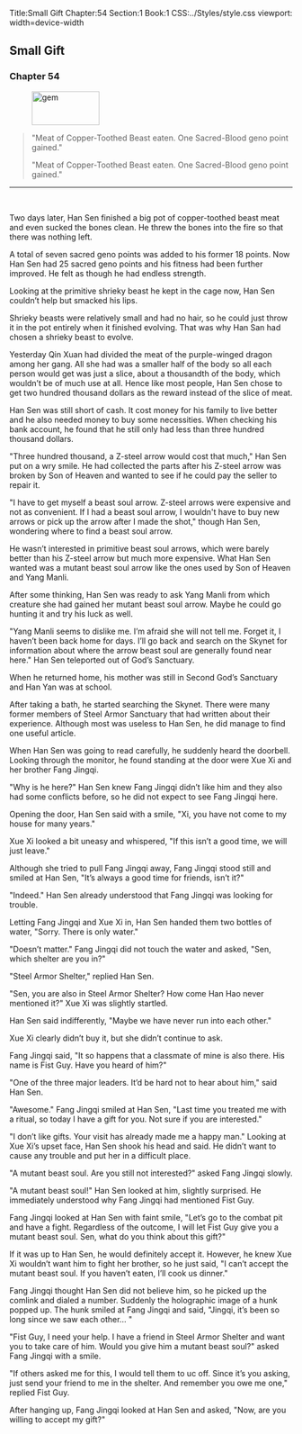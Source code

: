 Title:Small Gift
Chapter:54
Section:1
Book:1
CSS:../Styles/style.css
viewport: width=device-width

## Small Gift
### Chapter 54

<figure>
	<img src="../Images/gem.gif" alt="gem" id="gem" width="120" height="60" />
</figure>


> "Meat of Copper-Toothed Beast eaten. One Sacred-Blood geno point gained."
>
> "Meat of Copper-Toothed Beast eaten. One Sacred-Blood geno point gained."


***

<br>

Two days later, Han Sen finished a big pot of copper-toothed beast meat and even sucked the bones clean. He threw the bones into the fire so that there was nothing left.

A total of seven sacred geno points was added to his former 18 points. Now Han Sen had 25 sacred geno points and his fitness had been further improved. He felt as though he had endless strength.

Looking at the primitive shrieky beast he kept in the cage now, Han Sen couldn’t help but smacked his lips.

Shrieky beasts were relatively small and had no hair, so he could just throw it in the pot entirely when it finished evolving. That was why Han San had chosen a shrieky beast to evolve.

Yesterday Qin Xuan had divided the meat of the purple-winged dragon among her gang. All she had was a smaller half of the body so all each person would get was just a slice, about a thousandth of the body, which wouldn’t be of much use at all. Hence like most people, Han Sen chose to get two hundred thousand dollars as the reward instead of the slice of meat.

Han Sen was still short of cash. It cost money for his family to live better and he also needed money to buy some necessities. When checking his bank account, he found that he still only had less than three hundred thousand dollars.

"Three hundred thousand, a Z-steel arrow would cost that much," Han Sen put on a wry smile. He had collected the parts after his Z-steel arrow was broken by Son of Heaven and wanted to see if he could pay the seller to repair it.

"I have to get myself a beast soul arrow. Z-steel arrows were expensive and not as convenient. If I had a beast soul arrow, I wouldn't have to buy new arrows or pick up the arrow after I made the shot," though Han Sen, wondering where to find a beast soul arrow.

He wasn’t interested in primitive beast soul arrows, which were barely better than his Z-steel arrow but much more expensive. What Han Sen wanted was a mutant beast soul arrow like the ones used by Son of Heaven and Yang Manli.

After some thinking, Han Sen was ready to ask Yang Manli from which creature she had gained her mutant beast soul arrow. Maybe he could go hunting it and try his luck as well.

"Yang Manli seems to dislike me. I’m afraid she will not tell me. Forget it, I haven’t been back home for days. I’ll go back and search on the Skynet for information about where the arrow beast soul are generally found near here." Han Sen teleported out of God’s Sanctuary.

When he returned home, his mother was still in Second God’s Sanctuary and Han Yan was at school.

After taking a bath, he started searching the Skynet. There were many former members of Steel Armor Sanctuary that had written about their experience. Although most was useless to Han Sen, he did manage to find one useful article.

When Han Sen was going to read carefully, he suddenly heard the doorbell. Looking through the monitor, he found standing at the door were Xue Xi and her brother Fang Jingqi.

"Why is he here?" Han Sen knew Fang Jingqi didn’t like him and they also had some conflicts before, so he did not expect to see Fang Jingqi here.

Opening the door, Han Sen said with a smile, "Xi, you have not come to my house for many years."

Xue Xi looked a bit uneasy and whispered, "If this isn’t a good time, we will just leave."

Although she tried to pull Fang Jingqi away, Fang Jingqi stood still and smiled at Han Sen, "It’s always a good time for friends, isn’t it?"

"Indeed." Han Sen already understood that Fang Jingqi was looking for trouble.

Letting Fang Jingqi and Xue Xi in, Han Sen handed them two bottles of water, "Sorry. There is only water."

"Doesn’t matter." Fang Jingqi did not touch the water and asked, "Sen, which shelter are you in?"

"Steel Armor Shelter," replied Han Sen.

"Sen, you are also in Steel Armor Shelter? How come Han Hao never mentioned it?" Xue Xi was slightly startled.

Han Sen said indifferently, "Maybe we have never run into each other."

Xue Xi clearly didn’t buy it, but she didn’t continue to ask.

Fang Jingqi said, "It so happens that a classmate of mine is also there. His name is Fist Guy. Have you heard of him?"

"One of the three major leaders. It’d be hard not to hear about him," said Han Sen.

"Awesome." Fang Jingqi smiled at Han Sen, "Last time you treated me with a ritual, so today I have a gift for you. Not sure if you are interested."

"I don’t like gifts. Your visit has already made me a happy man." Looking at Xue Xi’s upset face, Han Sen shook his head and said. He didn’t want to cause any trouble and put her in a difficult place.

"A mutant beast soul. Are you still not interested?" asked Fang Jingqi slowly.

"A mutant beast soul!" Han Sen looked at him, slightly surprised. He immediately understood why Fang Jingqi had mentioned Fist Guy.

Fang Jingqi looked at Han Sen with faint smile, "Let’s go to the combat pit and have a fight. Regardless of the outcome, I will let Fist Guy give you a mutant beast soul. Sen, what do you think about this gift?"

If it was up to Han Sen, he would definitely accept it. However, he knew Xue Xi wouldn’t want him to fight her brother, so he just said, "I can’t accept the mutant beast soul. If you haven’t eaten, I’ll cook us dinner."

Fang Jingqi thought Han Sen did not believe him, so he picked up the comlink and dialed a number. Suddenly the holographic image of a hunk popped up. The hunk smiled at Fang Jingqi and said, "Jingqi, it’s been so long since we saw each other... "

"Fist Guy, I need your help. I have a friend in Steel Armor Shelter and want you to take care of him. Would you give him a mutant beast soul?" asked Fang Jingqi with a smile.

"If others asked me for this, I would tell them to uc off. Since it’s you asking, just send your friend to me in the shelter. And remember you owe me one," replied Fist Guy.

After hanging up, Fang Jingqi looked at Han Sen and asked, "Now, are you willing to accept my gift?"